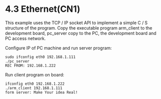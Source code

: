 # 4.3 Ethernet(CN1)

This example uses the TCP / IP socket API to implement a simple C / S structure of the program. Copy the executable program arm_client to the development board, pc_server copy to the PC, the development board and PC access network.

Configure IP of PC machine and run server program:

```
sudo ifconfig eth0 192.168.1.111
./pc_server
REC FROM: 192.168.1.222
```

Run client program on board:

```
ifconfig eth0 192.168.1.222
./arm_client 192.168.1.111
form server: Make Your idea Real!
```
